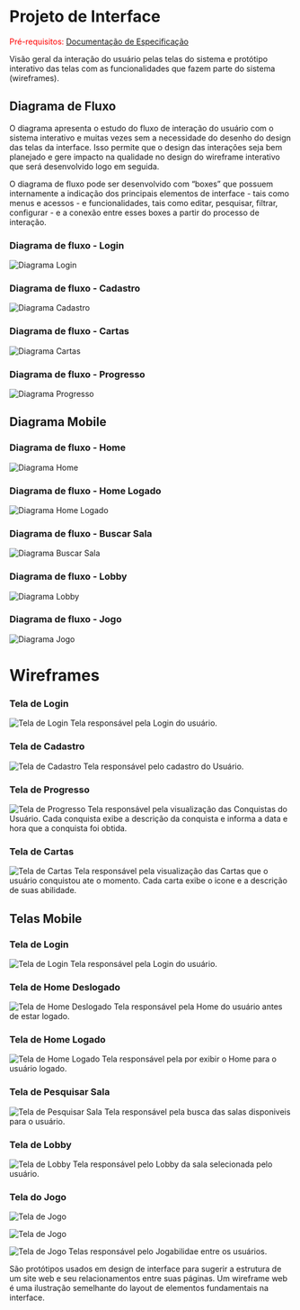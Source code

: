 
# Projeto de Interface

<span style="color:red">Pré-requisitos: <a href="2-Especificação do Projeto.md"> Documentação de Especificação</a></span>

Visão geral da interação do usuário pelas telas do sistema e protótipo interativo das telas com as funcionalidades que fazem parte do sistema (wireframes).

## Diagrama de Fluxo

O diagrama apresenta o estudo do fluxo de interação do usuário com o sistema interativo e  muitas vezes sem a necessidade do desenho do design das telas da interface. Isso permite que o design das interações seja bem planejado e gere impacto na qualidade no design do wireframe interativo que será desenvolvido logo em seguida.

O diagrama de fluxo pode ser desenvolvido com “boxes” que possuem internamente a indicação dos principais elementos de interface - tais como menus e acessos - e funcionalidades, tais como editar, pesquisar, filtrar, configurar - e a conexão entre esses boxes a partir do processo de interação.

### Diagrama de fluxo - Login
![Diagrama Login](img/Diagramas/Diagrama_Login.png)

### Diagrama de fluxo - Cadastro
![Diagrama Cadastro](img/Diagramas/Diagrama_Cadastro.png)

### Diagrama de fluxo - Cartas
![Diagrama Cartas](img/Diagramas/Diagrama_Cartas.png)

### Diagrama de fluxo - Progresso
![Diagrama Progresso](img/Diagramas/Diagrama_Progresso.png)

## Diagrama Mobile

### Diagrama de fluxo - Home
![Diagrama Home](img/Diagramas/Diagrama_Home.png)

### Diagrama de fluxo - Home Logado
![Diagrama Home Logado](img/Diagramas/Diagrama_HomeLogado.png)

### Diagrama de fluxo - Buscar Sala
![Diagrama Buscar Sala](img/Diagramas/Diagrama_BuscarSala.png)

### Diagrama de fluxo - Lobby
![Diagrama Lobby](img/Diagramas/Diagrama_Lobby.png)

### Diagrama de fluxo - Jogo
![Diagrama Jogo](img/Diagramas/Diagrama_Jogo.png)


# Wireframes

### Tela de Login
![Tela de Login](img/Telas/Tela_Login.png)
Tela responsável pela Login do usuário. 

### Tela de Cadastro
![Tela de Cadastro](img/Telas/Tela_Cadastro.png)
Tela responsável pelo cadastro do Usuário. 

### Tela de Progresso
![Tela de Progresso](img/Telas/Tela_Progresso.png)
Tela responsável pela visualização das Conquistas do Usuário. Cada conquista exibe a descrição da conquista e informa a data e hora que a conquista foi obtida. 

### Tela de Cartas
![Tela de Cartas](img/Telas/Tela_Cartas.png)
Tela responsável pela visualização das Cartas que o usuário conquistou ate o momento. Cada carta exibe o icone e a descrição de suas abilidade.

## Telas Mobile

### Tela de Login
![Tela de Login](img/Telas/Tela_Login_Mobile.png)
Tela responsável pela Login do usuário. 

### Tela de Home Deslogado
![Tela de Home Deslogado](img/Telas/Tela_Home_Mobile.png)
Tela responsável pela Home do usuário antes de estar logado. 

### Tela de Home Logado
![Tela de Home Logado](img/Telas/Tela_HomeLogado_Mobile.png)
Tela responsável pela por exibir o Home para o usuário logado. 

### Tela de Pesquisar Sala
![Tela de Pesquisar Sala](img/Telas/Tela_BuscaSala_Mobile.png)
Tela responsável pela busca das salas disponiveis para o usuário. 

### Tela de Lobby
![Tela de Lobby](img/Telas/Tela_Lobby_Mobile.png)
Tela responsável pelo Lobby da sala selecionada pelo usuário. 

### Tela do Jogo
![Tela de Jogo](img/Telas/Tela_Jogo_Mobile.png)

![Tela de Jogo](img/Telas/Tela_Jogo_Mobile2.png)

![Tela de Jogo](img/Telas/Tela_Jogo_Mobile3.png)
Telas responsável pelo Jogabilidae entre os usuários. 





São protótipos usados em design de interface para sugerir a estrutura de um site web e seu relacionamentos entre suas páginas. Um wireframe web é uma ilustração semelhante do layout de elementos fundamentais na interface.
 

